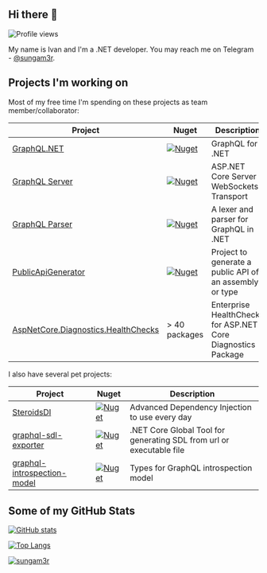 ## Hi there 👋

![Profile views](https://gpvc.arturio.dev/sungam3r)

My name is Ivan and I'm a .NET developer. You may reach me on Telegram - [@sungam3r](https://t.me/sungam3r).

## Projects I'm working on

Most of my free time I'm spending on these projects as team member/collaborator:

| Project | Nuget | Description |
|---|--|--|
| [GraphQL.NET](https://github.com/graphql-dotnet/graphql-dotnet) | [![Nuget](https://img.shields.io/nuget/dt/GraphQL)](https://www.nuget.org/packages/GraphQL) | GraphQL for .NET |
| [GraphQL Server](https://github.com/graphql-dotnet/server) | [![Nuget](https://img.shields.io/nuget/dt/GraphQL.Server.Core)](https://www.nuget.org/packages/GraphQL.Server.Core) | ASP.NET Core Server + WebSockets Transport |
| [GraphQL Parser](https://github.com/graphql-dotnet/parser) | [![Nuget](https://img.shields.io/nuget/dt/GraphQL-Parser)](https://www.nuget.org/packages/GraphQL-Parser) | A lexer and parser for GraphQL in .NET |
| [ PublicApiGenerator](https://github.com/PublicApiGenerator/PublicApiGenerator) | [![Nuget](https://img.shields.io/nuget/dt/PublicApiGenerator)](https://www.nuget.org/packages/PublicApiGenerator) | Project to generate a public API of an assembly or type |
| [AspNetCore.Diagnostics.HealthChecks](https://github.com/Xabaril/AspNetCore.Diagnostics.HealthChecks) | > 40 packages | Enterprise HealthChecks for ASP.NET Core Diagnostics Package |

I also have several pet projects:

| Project | Nuget | Description |
|---|----|----|
| [SteroidsDI](https://github.com/sungam3r/SteroidsDI) | [![Nuget](https://img.shields.io/nuget/dt/SteroidsDI.Core)](https://www.nuget.org/packages/SteroidsDI.Core) | Advanced Dependency Injection to use every day |
| [graphql-sdl-exporter](https://github.com/sungam3r/graphql-sdl-exporter) | [![Nuget](https://img.shields.io/nuget/dt/dotnet-sdlexport)](https://www.nuget.org/packages/dotnet-sdlexport) | .NET Core Global Tool for generating SDL from url or executable file |
| [graphql-introspection-model](https://github.com/sungam3r/graphql-introspection-model) | [![Nuget](https://img.shields.io/nuget/dt/GraphQL.IntrospectionModel)](https://www.nuget.org/packages/GraphQL.IntrospectionModel) | Types for GraphQL introspection model |

## Some of my GitHub Stats

[![GitHub stats](https://github-readme-stats.vercel.app/api?username=sungam3r&show_icons=true)](https://github.com/sungam3r/github-readme-stats)

[![Top Langs](https://github-readme-stats.vercel.app/api/top-langs/?username=sungam3r)](https://github.com/sungam3r/github-readme-stats)

<p align="left"> <a href="https://github.com/ryo-ma/github-profile-trophy"><img src="https://github-profile-trophy.vercel.app/?username=sungam3r" alt="sungam3r" /></a> </p>

<!--
**sungam3r/sungam3r** is a ✨ _special_ ✨ repository because its `README.md` (this file) appears on your GitHub profile.

NOTE: https://github.com/anuraghazra/github-readme-stats

Here are some ideas to get you started:

- 🔭 I’m currently working on ...
- 🌱 I’m currently learning ...
- 👯 I’m looking to collaborate on ...
- 🤔 I’m looking for help with ...
- 💬 Ask me about ...
- 📫 How to reach me: ...
- 😄 Pronouns: ...
- ⚡ Fun fact: ...
-->
